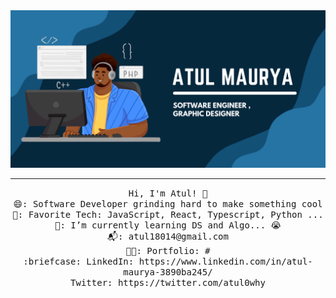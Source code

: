 <img src="https://github.com/atulbot/atulbot/blob/main/github_banner.png"/>
 <hr></hr>
<p align="center">
  <samp>
    Hi, I'm Atul! 👋 <br>
    😄: Software Developer grinding hard to make something cool  <br>
    🙂: Favorite Tech: JavaScript, React, Typescript, Python ... <br>
    📖: I’m currently learning DS and Algo... 😭  <br>
    📬:	atul18014@gmail.com <br>
    🧑‍🎨: Portfolio: # <br>
    :briefcase: LinkedIn: https://www.linkedin.com/in/atul-maurya-3890ba245/ <br>
                Twitter: https://twitter.com/atul0why
  </samp>
</p>
